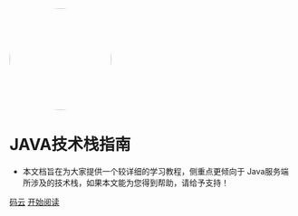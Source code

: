 <img width="180px" style="border-radius: 50%" src="https://github.com/webfullstack2016/java1.0/logo.jpg">

# JAVA技术栈指南

- 本文档旨在为大家提供一个较详细的学习教程，侧重点更倾向于 Java服务端所涉及的技术栈，如果本文能为您得到帮助，请给予支持！

[码云](https://gcsvip.gitee.io/java1.0)
[开始阅读](_siderbar.md)



